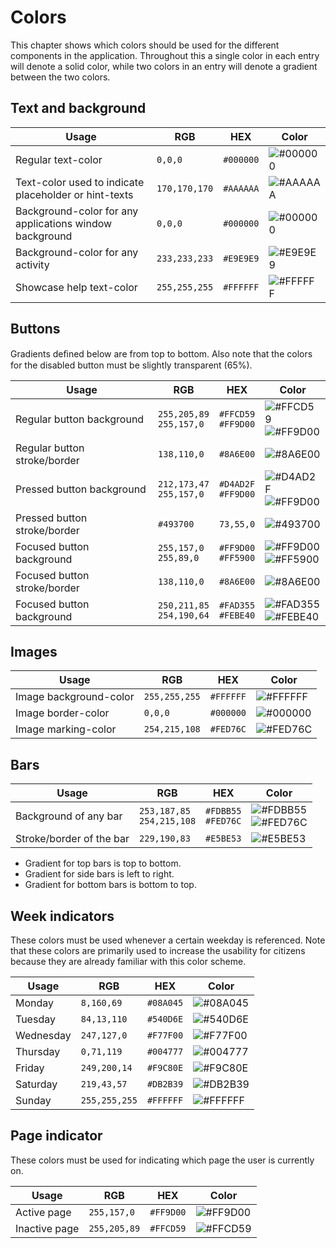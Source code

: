 # Colors
This chapter shows which colors should be used for the different components in the application.
Throughout this a single color in each entry will denote a solid color, while two colors in an entry will denote a gradient between the two colors.

## Text and background
|Usage|RGB | HEX| Color |
|---|---|---|---|
| Regular text-color | `0,0,0` | `#000000`|![#000000](https://placehold.it/15/000000/000000?text=+) |
| Text-color used to indicate placeholder or hint-texts |`170,170,170`|`#AAAAAA` |![#AAAAAA](https://placehold.it/15/AAAAAA/000000?text=+) |
| Background-color for any applications window background | `0,0,0`|`#000000` | ![#000000](https://placehold.it/15/000000/000000?text=+)|
| Background-color for any activity | `233,233,233`|`#E9E9E9` | ![#E9E9E9](https://placehold.it/15/E9E9E9/000000?text=+)|
| Showcase help text-color |`255,255,255` |  `#FFFFFF` |![#FFFFFF](https://placehold.it/15/FFFFFF/000000?text=+)|
## Buttons
Gradients deﬁned below are from top to bottom. Also note that the colors for the disabled button must be slightly transparent (65%).

|Usage|RGB|HEX|Color|
|---|---|---|---|
| Regular button background | `255,205,89` <br> `255,157,0`|`#FFCD59` <br> `#FF9D00` |![#FFCD59](https://placehold.it/15/FFCD59/000000?text=+)<br> ![#FF9D00](https://placehold.it/15/FF9D00/000000?text=+)
| Regular button stroke/border | `138,110,0` |`#8A6E00`| ![#8A6E00](https://placehold.it/15/8A6E00/000000?text=+) |
| Pressed button background|`212,173,47`<br> `255,157,0`| `#D4AD2F` <br> `#FF9D00` |  ![#D4AD2F](https://placehold.it/15/D4AD2F/000000?text=+) <br>![#FF9D00](https://placehold.it/15/FF9D00/000000?text=+)
| Pressed button stroke/border | `#493700` |`73,55,0`|![#493700](https://placehold.it/15/493700/000000?text=+)
| Focused button background |`255,157,0`<br> `255,89,0`|  `#FF9D00` <br> `#FF5900` |![#FF9D00](https://placehold.it/15/FF9D00/000000?text=+) <br> ![#FF5900](https://placehold.it/15/FF5900/000000?text=+)
| Focused button stroke/border |`138,110,0` | `#8A6E00` |![#8A6E00](https://placehold.it/15/8A6E00/000000?text=+)
| Focused button background |`250,211,85` <br> `254,190,64`|  `#FAD355` <br> `#FEBE40` |![#FAD355](https://placehold.it/15/FAD355/000000?text=+) <br>![#FEBE40](https://placehold.it/15/FEBE40/000000?text=+)

## Images
|Usage|RGB|HEX|Color|
|---|---|---|---|
| Image background-color|`255,255,255`| `#FFFFFF`| ![#FFFFFF](https://placehold.it/15/FFFFFF/000000?text=+) 
|Image border-color |`0,0,0`| `#000000`| ![#000000](https://placehold.it/15/000000/000000?text=+) 
|Image marking-color |`254,215,108`| `#FED76C`| ![#FED76C](https://placehold.it/15/FED76C/000000?text=+) 

## Bars
|Usage|RGB|HEX|Color|
|---|---|---|---|
| Background of any bar|`253,187,85` <br>`254,215,108`| `#FDBB55`<br> `#FED76C` | ![#FDBB55](https://placehold.it/15/FDBB55/000000?text=+) <br> ![#FED76C](https://placehold.it/15/FED76C/000000?text=+) 
|Stroke/border of the bar|`229,190,83`| `#E5BE53`| ![#E5BE53](https://placehold.it/15/E5BE53/000000?text=+) 

- Gradient for top bars is top to bottom. 
- Gradient for side bars is left to right. 
- Gradient for bottom bars is bottom to top.

## Week indicators
These colors must be used whenever a certain weekday is referenced. Note that these colors are primarily used to increase the usability for citizens because they are already familiar with this color scheme.

|Usage|RGB|HEX|Color|
|---|---|---|---|
| Monday |`8,160,69` | `#08A045`| ![#08A045](https://placehold.it/15/08A045/000000?text=+) 
| Tuesday |`84,13,110` |`#540D6E`| ![#540D6E](https://placehold.it/15/540D6E/000000?text=+) 
| Wednesday |`247,127,0`| `#F77F00`| ![#F77F00](https://placehold.it/15/F77F00/000000?text=+) 
| Thursday |`0,71,119`| `#004777`| ![#004777](https://placehold.it/15/004777/000000?text=+) 
| Friday |`249,200,14` |`#F9C80E`| ![#F9C80E](https://placehold.it/15/F9C80E/000000?text=+) 
| Saturday |`219,43,57` |`#DB2B39`| ![#DB2B39](https://placehold.it/15/DB2B39/000000?text=+) 
| Sunday |`255,255,255` |`#FFFFFF`| ![#FFFFFF](https://placehold.it/15/FFFFFF/000000?text=+) 


## Page indicator
These colors must be used for indicating which page the user is currently on.

|Usage|RGB|HEX|Color|
|---|---|---|---|
| Active page |`255,157,0` |`#FF9D00` |![#FF9D00](https://placehold.it/15/FF9D00/000000?text=+) 
| Inactive page | `255,205,89` |`#FFCD59`| ![#FFCD59](https://placehold.it/15/FFCD59/000000?text=+) 